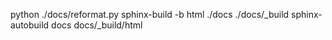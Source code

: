 python ./docs/reformat.py
sphinx-build -b html ./docs ./docs/_build
sphinx-autobuild docs docs/_build/html
